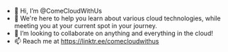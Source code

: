 - 👋 Hi, I’m @ComeCloudWithUs
- 👀 We're here to help you learn about various cloud technologies, while meeting you at your current spot in your journey.
- 💞️ I’m looking to collaborate on anything and everything in the cloud!
- 📫 Reach me at https://linktr.ee/comecloudwithus

<!---
ComeCloudWithUs/ComeCloudWithUs is a ✨ special ✨ repository because its `README.md` (this file) appears on your GitHub profile.
You can click the Preview link to take a look at your changes.
--->
